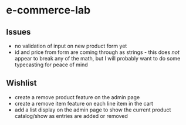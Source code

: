 # e-commerce-lab


## Issues
- no validation of input on new product form yet
- id and price from form are coming through as strings - this does *not* appear to break any of the math, but I will probably want to do some typecasting for peace of mind

## Wishlist
- create a remove product feature on the admin page
- create a remove item feature on each line item in the cart
- add a list display on the admin page to show the current product catalog/show as entries are added or removed